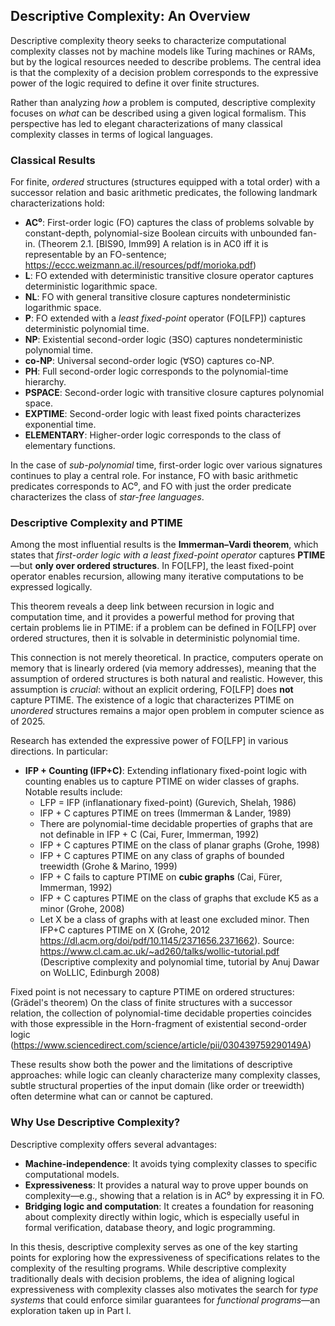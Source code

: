 ## Descriptive Complexity: An Overview

Descriptive complexity theory seeks to characterize computational complexity classes not by machine models like Turing machines or RAMs, but by the logical resources needed to describe problems. The central idea is that the complexity of a decision problem corresponds to the expressive power of the logic required to define it over finite structures.

Rather than analyzing *how* a problem is computed, descriptive complexity focuses on *what* can be described using a given logical formalism. This perspective has led to elegant characterizations of many classical complexity classes in terms of logical languages.

### Classical Results

For finite, *ordered* structures (structures equipped with a total order) with a successor relation and basic arithmetic predicates, the following landmark characterizations hold:

- **AC⁰**: First-order logic (FO) captures the class of problems solvable by constant-depth, polynomial-size Boolean circuits with unbounded fan-in.  (Theorem 2.1. [BIS90, Imm99] A relation  is in  AC0 iff it is representable by an FO-sentence; https://eccc.weizmann.ac.il/resources/pdf/morioka.pdf)
- **L**: FO extended with deterministic transitive closure operator captures deterministic logarithmic space.  
- **NL**: FO with general transitive closure captures nondeterministic logarithmic space.  
- **P**: FO extended with a *least fixed-point* operator (FO[LFP]) captures deterministic polynomial time.  
- **NP**: Existential second-order logic (∃SO) captures nondeterministic polynomial time.  
- **co-NP**: Universal second-order logic (∀SO) captures co-NP.  
- **PH**: Full second-order logic corresponds to the polynomial-time hierarchy.  
- **PSPACE**: Second-order logic with transitive closure captures polynomial space.  
- **EXPTIME**: Second-order logic with least fixed points characterizes exponential time.  
- **ELEMENTARY**: Higher-order logic corresponds to the class of elementary functions.

In the case of *sub-polynomial* time, first-order logic over various signatures continues to play a central role. For instance, FO with basic arithmetic predicates corresponds to AC⁰, and FO with just the order predicate characterizes the class of *star-free languages*.

### Descriptive Complexity and PTIME

Among the most influential results is the **Immerman–Vardi theorem**, which states that *first-order logic with a least fixed-point operator* captures **PTIME**—but **only over ordered structures**. In FO[LFP], the least fixed-point operator enables recursion, allowing many iterative computations to be expressed logically.

This theorem reveals a deep link between recursion in logic and computation time, and it provides a powerful method for proving that certain problems lie in PTIME: if a problem can be defined in FO[LFP] over ordered structures, then it is solvable in deterministic polynomial time.

This connection is not merely theoretical. In practice, computers operate on memory that is linearly ordered (via memory addresses), meaning that the assumption of ordered structures is both natural and realistic. However, this assumption is *crucial*: without an explicit ordering, FO[LFP] does **not** capture PTIME. The existence of a logic that characterizes PTIME on *unordered* structures remains a major open problem in computer science as of 2025.

Research has extended the expressive power of FO[LFP] in various directions. In particular:

- **IFP + Counting (IFP+C)**: Extending inflationary fixed-point logic with counting enables us to capture PTIME on wider classes of graphs. Notable results include:
  - LFP = IFP (inflanationary fixed-point) (Gurevich, Shelah, 1986)
  - IFP + C captures PTIME on trees (Immerman & Lander, 1989)
  - There are polynomial-time decidable properties of graphs that are not definable in IFP + C (Cai, Furer, Immerman, 1992)
  - IFP + C captures PTIME on the class of planar graphs (Grohe, 1998)
  - IFP + C captures PTIME on any class of graphs of bounded treewidth (Grohe & Marino, 1999)
  - IFP + C fails to capture PTIME on **cubic graphs** (Cai, Fürer, Immerman, 1992)
  - IFP + C captures PTIME on the class of graphs that exclude K5 as a minor (Grohe, 2008)
  - Let X be a class of graphs with at least one excluded minor. Then IFP+C captures PTIME on X (Grohe, 2012 https://dl.acm.org/doi/pdf/10.1145/2371656.2371662).
Source: https://www.cl.cam.ac.uk/~ad260/talks/wollic-tutorial.pdf (Descriptive complexity and polynomial time, tutorial by Anuj Dawar on WoLLIC, Edinburgh 2008)

Fixed point is not necessary to capture PTIME on ordered structures: (Grädel's theorem) On the class of finite structures with a successor relation, the collection of polynomial-time decidable properties coincides with those expressible in the Horn-fragment of existential second-order logic
(https://www.sciencedirect.com/science/article/pii/030439759290149A)

These results show both the power and the limitations of descriptive approaches: while logic can cleanly characterize many complexity classes, subtle structural properties of the input domain (like order or treewidth) often determine what can or cannot be captured.

### Why Use Descriptive Complexity?

Descriptive complexity offers several advantages:
- **Machine-independence**: It avoids tying complexity classes to specific computational models.
- **Expressiveness**: It provides a natural way to prove upper bounds on complexity—e.g., showing that a relation is in AC⁰ by expressing it in FO.
- **Bridging logic and computation**: It creates a foundation for reasoning about complexity directly within logic, which is especially useful in formal verification, database theory, and logic programming.

In this thesis, descriptive complexity serves as one of the key starting points for exploring how the expressiveness of specifications relates to the complexity of the resulting programs. While descriptive complexity traditionally deals with decision problems, the idea of aligning logical expressiveness with complexity classes also motivates the search for *type systems* that could enforce similar guarantees for *functional programs*—an exploration taken up in Part I.
